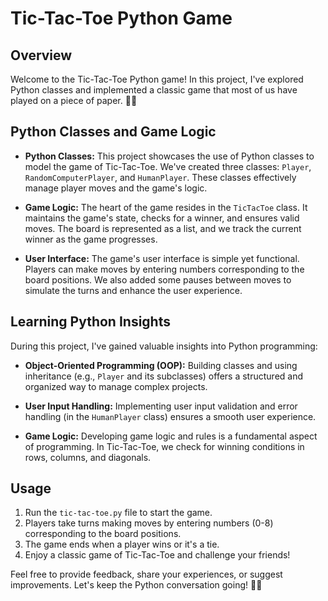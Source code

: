 # Tic-Tac-Toe Python Game

## Overview

Welcome to the Tic-Tac-Toe Python game! In this project, I've explored Python classes and implemented a classic game that most of us have played on a piece of paper. 🚀🐍

## Python Classes and Game Logic

- **Python Classes:** This project showcases the use of Python classes to model the game of Tic-Tac-Toe. We've created three classes: `Player`, `RandomComputerPlayer`, and `HumanPlayer`. These classes effectively manage player moves and the game's logic.

- **Game Logic:** The heart of the game resides in the `TicTacToe` class. It maintains the game's state, checks for a winner, and ensures valid moves. The board is represented as a list, and we track the current winner as the game progresses.

- **User Interface:** The game's user interface is simple yet functional. Players can make moves by entering numbers corresponding to the board positions. We also added some pauses between moves to simulate the turns and enhance the user experience.

## Learning Python Insights

During this project, I've gained valuable insights into Python programming:

- **Object-Oriented Programming (OOP):** Building classes and using inheritance (e.g., `Player` and its subclasses) offers a structured and organized way to manage complex projects.

- **User Input Handling:** Implementing user input validation and error handling (in the `HumanPlayer` class) ensures a smooth user experience.

- **Game Logic:** Developing game logic and rules is a fundamental aspect of programming. In Tic-Tac-Toe, we check for winning conditions in rows, columns, and diagonals.

## Usage

1. Run the `tic-tac-toe.py` file to start the game.
2. Players take turns making moves by entering numbers (0-8) corresponding to the board positions.
3. The game ends when a player wins or it's a tie.
4. Enjoy a classic game of Tic-Tac-Toe and challenge your friends!

Feel free to provide feedback, share your experiences, or suggest improvements. Let's keep the Python conversation going! 💬💡

